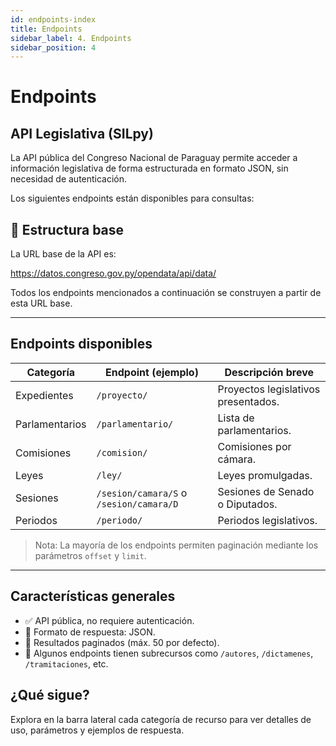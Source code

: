 ```yaml
---
id: endpoints-index
title: Endpoints
sidebar_label: 4. Endpoints
sidebar_position: 4
---
```


# Endpoints

## API Legislativa (SILpy)

La API pública del Congreso Nacional de Paraguay permite acceder a información legislativa de forma estructurada en formato JSON, sin necesidad de autenticación.

Los siguientes endpoints están disponibles para consultas:

## 📄 Estructura base

La URL base de la API es:

https://datos.congreso.gov.py/opendata/api/data/


Todos los endpoints mencionados a continuación se construyen a partir de esta URL base.

---

## Endpoints disponibles

| Categoría        | Endpoint (ejemplo)                                  | Descripción breve                        |
|------------------|-----------------------------------------------------|------------------------------------------|
| Expedientes      | `/proyecto/`                                        | Proyectos legislativos presentados.      |
| Parlamentarios   | `/parlamentario/`                                   | Lista de parlamentarios.                 |
| Comisiones       | `/comision/`                                        | Comisiones por cámara.                   |
| Leyes            | `/ley/`                                             | Leyes promulgadas.                       |
| Sesiones         | `/sesion/camara/S` o `/sesion/camara/D`            | Sesiones de Senado o Diputados.          |
| Periodos         | `/periodo/`                                         | Periodos legislativos.                   |

> Nota: La mayoría de los endpoints permiten paginación mediante los parámetros `offset` y `limit`.

---

## Características generales

- ✅ API pública, no requiere autenticación.
- 🧾 Formato de respuesta: JSON.
- 📄 Resultados paginados (máx. 50 por defecto).
- 🔎 Algunos endpoints tienen subrecursos como `/autores`, `/dictamenes`, `/tramitaciones`, etc.

## ¿Qué sigue?

Explora en la barra lateral cada categoría de recurso para ver detalles de uso, parámetros y ejemplos de respuesta.